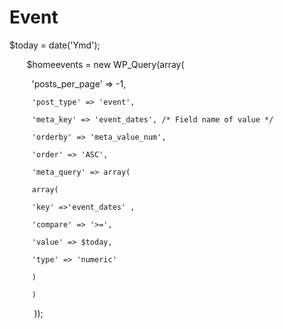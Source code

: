 # Event

$today = date('Ymd');

       $homeevents = new WP_Query(array(

         'posts_per_page' => -1,

		 'post_type' => 'event',

		 'meta_key' => 'event_dates', /* Field name of value */

		 'orderby' => 'meta_value_num',

		 'order' => 'ASC',

		 'meta_query' => array(

		 array(

		 'key' =>'event_dates' ,

		 'compare' => '>=',

		 'value' => $today,

		 'type' => 'numeric'

		 )

		 )

          )); 
